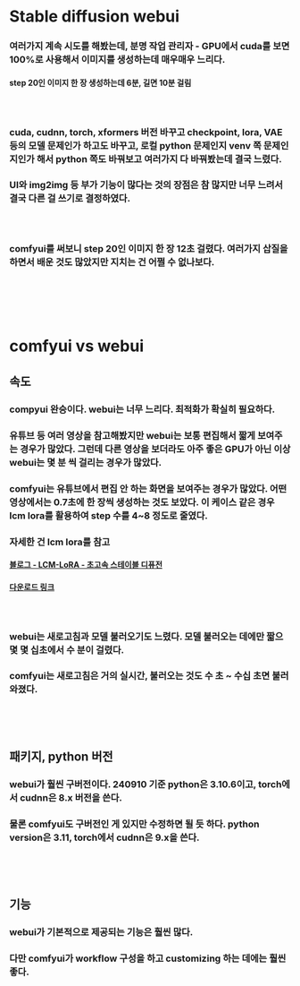 # Stable diffusion webui
### 여러가지 계속 시도를 해봤는데, 분명 작업 관리자 - GPU에서 cuda를 보면 100%로 사용해서 이미지를 생성하는데 매우매우 느리다.
#### step 20인 이미지 한 장 생성하는데 6분, 길면 10분 걸림
### <br/>

### cuda, cudnn, torch, xformers 버전 바꾸고 checkpoint, lora, VAE 등의 모델 문제인가 하고도 바꾸고, 로컬 python 문제인지 venv 쪽 문제인지인가 해서 python 쪽도 바꿔보고 여러가지 다 바꿔봤는데 결국 느렸다.
### UI와 img2img 등 부가 기능이 많다는 것의 장점은 참 많지만 너무 느려서 결국 다른 걸 쓰기로 결정하였다.
### <br/>

### comfyui를 써보니 step 20인 이미지 한 장 12초 걸렸다. 여러가지 삽질을 하면서 배운 것도 많았지만 지치는 건 어쩔 수 없나보다.
### <br/><br/><br/>

# comfyui vs webui
## 속도
### compyui 완승이다. webui는 너무 느리다. 최적화가 확실히 필요하다.
### 유튜브 등 여러 영상을 참고해봤지만 webui는 보통 편집해서 짧게 보여주는 경우가 많았다. 그런데 다른 영상을 보더라도 아주 좋은 GPU가 아닌 이상 webui는 몇 분 씩 걸리는 경우가 많았다. 
### comfyui는 유튜브에서 편집 안 하는 화면을 보여주는 경우가 많았다. 어떤 영상에서는 0.7초에 한 장씩 생성하는 것도 보았다. 이 케이스 같은 경우 lcm lora를 활용하여 step 수를 4~8 정도로 줄였다.
### 자세한 건 lcm lora를 참고
#### [블로그 - LCM-LoRA - 초고속 스테이블 디퓨전](https://www.internetmap.kr/entry/LCM-LoRA-very-fast-stable-diffusion)
#### [다운로드 링크](https://huggingface.co/latent-consistency)
### <br/>

### webui는 새로고침과 모델 불러오기도 느렸다. 모델 불러오는 데에만 짧으몇 몇 십초에서 수 분이 걸렸다.
### comfyui는 새로고침은 거의 실시간, 불러오는 것도 수 초 ~ 수십 초면 불러와졌다.
### <br/><br/>

## 패키지, python 버전
### webui가 훨씬 구버전이다. 240910 기준 python은 3.10.6이고, torch에서 cudnn은 8.x 버전을 쓴다.
### 물론 comfyui도 구버전인 게 있지만 수정하면 될 듯 하다. python version은 3.11, torch에서 cudnn은 9.x을 쓴다.
### <br/><br/>

## 기능
### webui가 기본적으로 제공되는 기능은 훨씬 많다.
### 다만 comfyui가 workflow 구성을 하고 customizing 하는 데에는 훨씬 좋다.

